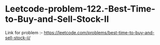# Leetcode-problem-122.-Best-Time-to-Buy-and-Sell-Stock-II
Link for problem :- https://leetcode.com/problems/best-time-to-buy-and-sell-stock-ii/
